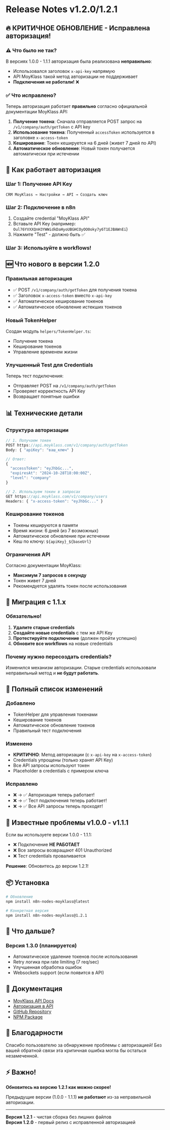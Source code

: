 # Release Notes v1.2.0/1.2.1

## 🔥 КРИТИЧНОЕ ОБНОВЛЕНИЕ - Исправлена авторизация!

### ⚠️ Что было не так?

В версиях 1.0.0 - 1.1.1 авторизация была реализована **неправильно**:
- Использовался заголовок `x-api-key` напрямую
- API MoyKlass такой метод авторизации не поддерживает
- **Подключения не работали!** ❌

### ✅ Что исправлено?

Теперь авторизация работает **правильно** согласно официальной документации MoyKlass API:

1. **Получение токена**: Сначала отправляется POST запрос на `/v1/company/auth/getToken` с API key
2. **Использование токена**: Полученный `accessToken` используется в заголовке `x-access-token`
3. **Кеширование**: Токен кешируется на 6 дней (живет 7 дней по API)
4. **Автоматическое обновление**: Новый токен получается автоматически при истечении

## 🔐 Как работает авторизация

### Шаг 1: Получение API Key
```
CRM MoyKlass → Настройки → API → Создать ключ
```

### Шаг 2: Подключение в n8n
1. Создайте credential "MoyKlass API"
2. Вставьте API Key (например: `Oul76YVXXQnH3YWWidkDaHyoUBGHCOyOO0oky7y6T1EJBAWnEi`)
3. Нажмите "Test" - должно быть ✅

### Шаг 3: Используйте в workflows!

## 🆕 Что нового в версии 1.2.0

### Правильная авторизация
- ✅ POST `/v1/company/auth/getToken` для получения токена
- ✅ Заголовок `x-access-token` вместо `x-api-key`
- ✅ Автоматическое кеширование токенов
- ✅ Автоматическое обновление истекших токенов

### Новый TokenHelper
Создан модуль `helpers/TokenHelper.ts`:
- Получение токена
- Кеширование токенов
- Управление временем жизни

### Улучшенный Test для Credentials
Теперь тест подключения:
- Отправляет POST на `/v1/company/auth/getToken`
- Проверяет корректность API Key
- Возвращает понятные ошибки

## 📊 Технические детали

### Структура авторизации

```typescript
// 1. Получаем токен
POST https://api.moyklass.com/v1/company/auth/getToken
Body: { "apiKey": "ваш_ключ" }

// Ответ:
{
  "accessToken": "eyJhbGc...",
  "expiresAt": "2024-10-28T18:00:00Z",
  "level": "company"
}

// 2. Используем токен в запросах
GET https://api.moyklass.com/v1/company/users
Headers: { "x-access-token": "eyJhbGc..." }
```

### Кеширование токенов

- Токены кешируются в памяти
- Время жизни: 6 дней (из 7 возможных)
- Автоматическое обновление при истечении
- Кеш по ключу: `${apiKey}_${baseUrl}`

### Ограничения API

Согласно документации MoyKlass:
- **Максимум 7 запросов в секунду**
- Токен живет 7 дней
- Рекомендуется удалять токен после использования

## 🚀 Миграция с 1.1.x

### Обязательно!

1. **Удалите старые credentials**
2. **Создайте новые credentials** с тем же API Key
3. **Протестируйте подключение** (должен пройти успешно)
4. **Обновите все workflows** на новые credentials

### Почему нужно пересоздать credentials?

Изменился механизм авторизации. Старые credentials использовали неправильный метод и **не будут работать**.

## 📝 Полный список изменений

### Добавлено
- TokenHelper для управления токенами
- Кеширование токенов
- Автоматическое обновление токенов
- Правильный тест подключения

### Изменено
- **КРИТИЧНО**: Метод авторизации (с `x-api-key` на `x-access-token`)
- Credentials упрощены (только хранят API Key)
- Все API запросы используют токен
- Placeholder в credentials с примером ключа

### Исправлено
- ❌ → ✅ Авторизация теперь работает!
- ❌ → ✅ Тест подключения теперь работает!
- ❌ → ✅ Все API запросы теперь проходят!

## 🐛 Известные проблемы v1.0.0 - v1.1.1

Если вы используете версии 1.0.0 - 1.1.1:
- ❌ Подключение **НЕ РАБОТАЕТ**
- ❌ Все запросы возвращают 401 Unauthorized
- ❌ Тест credentials проваливается

**Решение**: Обновитесь до версии 1.2.1!

## 📦 Установка

```bash
# Обновление
npm install n8n-nodes-moyklass@latest

# Конкретная версия
npm install n8n-nodes-moyklass@1.2.1
```

## 🎯 Что дальше?

### Версия 1.3.0 (планируется)
- Автоматическое удаление токенов после использования
- Retry логика при rate limiting (7 req/sec)
- Улучшенная обработка ошибок
- Websockets support (если появится в API)

## 📖 Документация

- [MoyKlass API Docs](https://api.moyklass.com/v1/docs)
- [Авторизация в API](https://api.moyklass.com/v1/docs#auth)
- [GitHub Repository](https://github.com/elapen/n8n-nodes-moyklass)
- [NPM Package](https://www.npmjs.com/package/n8n-nodes-moyklass)

## 🙏 Благодарности

Спасибо пользователю за обнаружение проблемы с авторизацией! Без вашей обратной связи эта критичная ошибка могла бы остаться незамеченной.

## ⚡ Важно!

**Обновитесь на версию 1.2.1 как можно скорее!**

Предыдущие версии (1.0.0 - 1.1.1) **не работают** из-за неправильной авторизации.

---

**Версия 1.2.1** - чистая сборка без лишних файлов  
**Версия 1.2.0** - первый релиз с исправленной авторизацией

